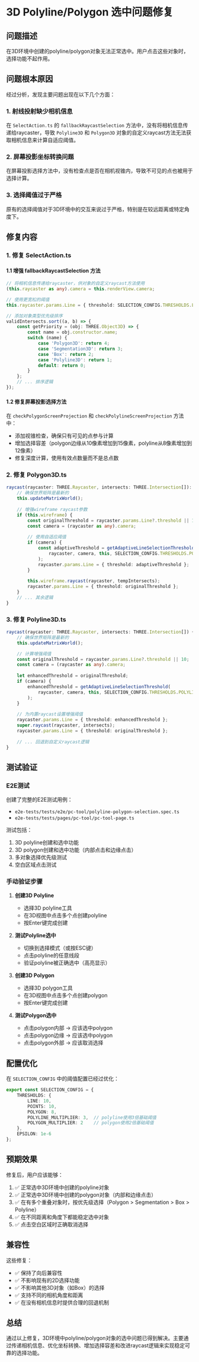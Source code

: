 # 3D Polyline/Polygon 选中问题修复

## 问题描述

在3D环境中创建的polyline/polygon对象无法正常选中。用户点击这些对象时，选择功能不起作用。

## 问题根本原因

经过分析，发现主要问题出现在以下几个方面：

### 1. 射线投射缺少相机信息
在 `SelectAction.ts` 的 `fallbackRaycastSelection` 方法中，没有将相机信息传递给raycaster，导致 `Polyline3D` 和 `Polygon3D` 对象的自定义raycast方法无法获取相机信息来计算自适应阈值。

### 2. 屏幕投影坐标转换问题
在屏幕投影选择方法中，没有检查点是否在相机视锥内，导致不可见的点也被用于选择计算。

### 3. 选择阈值过于严格
原有的选择阈值对于3D环境中的交互来说过于严格，特别是在较远距离或特定角度下。

## 修复内容

### 1. 修复 SelectAction.ts

#### 1.1 增强 fallbackRaycastSelection 方法
```typescript
// 将相机信息传递给raycaster，供对象的自定义raycast方法使用
(this.raycaster as any).camera = this.renderView.camera;

// 使用更宽松的阈值
this.raycaster.params.Line = { threshold: SELECTION_CONFIG.THRESHOLDS.LINE * 2 };

// 添加对象类型优先级排序
validIntersects.sort((a, b) => {
    const getPriority = (obj: THREE.Object3D) => {
        const name = obj.constructor.name;
        switch (name) {
            case 'Polygon3D': return 4;
            case 'Segmentation3D': return 3;
            case 'Box': return 2;
            case 'Polyline3D': return 1;
            default: return 0;
        }
    };
    // ... 排序逻辑
});
```

#### 1.2 修复屏幕投影选择方法
在 `checkPolygonScreenProjection` 和 `checkPolylineScreenProjection` 方法中：
- 添加视锥检查，确保只有可见的点参与计算
- 增加选择容差（polygon边缘从10像素增加到15像素，polyline从8像素增加到12像素）
- 修复深度计算，使用有效点数量而不是总点数

### 2. 修复 Polygon3D.ts

```typescript
raycast(raycaster: THREE.Raycaster, intersects: THREE.Intersection[]): void {
    // 确保世界矩阵是最新的
    this.updateMatrixWorld();
    
    // 增强wireframe raycast参数
    if (this.wireframe) {
        const originalThreshold = raycaster.params.Line?.threshold || 10;
        const camera = (raycaster as any).camera;
        
        // 使用自适应阈值
        if (camera) {
            const adaptiveThreshold = getAdaptiveLineSelectionThreshold(
                raycaster, camera, this, SELECTION_CONFIG.THRESHOLDS.POLYGON_MULTIPLIER
            );
            raycaster.params.Line = { threshold: adaptiveThreshold };
        }
        
        this.wireframe.raycast(raycaster, tempIntersects);
        raycaster.params.Line = { threshold: originalThreshold };
    }
    // ... 其余逻辑
}
```

### 3. 修复 Polyline3D.ts

```typescript
raycast(raycaster: THREE.Raycaster, intersects: THREE.Intersection[]) {
    // 确保世界矩阵是最新的
    this.updateMatrixWorld();

    // 计算增强阈值
    const originalThreshold = raycaster.params.Line?.threshold || 10;
    const camera = (raycaster as any).camera;
    
    let enhancedThreshold = originalThreshold;
    if (camera) {
        enhancedThreshold = getAdaptiveLineSelectionThreshold(
            raycaster, camera, this, SELECTION_CONFIG.THRESHOLDS.POLYLINE_MULTIPLIER
        );
    }
    
    // 为内置raycast设置增强阈值
    raycaster.params.Line = { threshold: enhancedThreshold };
    super.raycast(raycaster, intersects);
    raycaster.params.Line = { threshold: originalThreshold };
    
    // ... 回退到自定义raycast逻辑
}
```

## 测试验证

### E2E测试
创建了完整的E2E测试用例：
- `e2e-tests/tests/e2e/pc-tool/polyline-polygon-selection.spec.ts`
- `e2e-tests/tests/pages/pc-tool/pc-tool-page.ts`

测试包括：
1. 3D polyline创建和选中功能
2. 3D polygon创建和选中功能（内部点击和边缘点击）
3. 多对象选择优先级测试
4. 空白区域点击测试

### 手动验证步骤

1. **创建3D Polyline**
   - 选择3D polyline工具
   - 在3D视图中点击多个点创建polyline
   - 按Enter键完成创建

2. **测试Polyline选中**
   - 切换到选择模式（或按ESC键）
   - 点击polyline的任意线段
   - 验证polyline被正确选中（高亮显示）

3. **创建3D Polygon**
   - 选择3D polygon工具
   - 在3D视图中点击多个点创建polygon
   - 按Enter键完成创建

4. **测试Polygon选中**
   - 点击polygon内部 → 应该选中polygon
   - 点击polygon边缘 → 应该选中polygon
   - 点击polygon外部 → 应该取消选择

## 配置优化

在 `SELECTION_CONFIG` 中的阈值配置已经过优化：
```typescript
export const SELECTION_CONFIG = {
    THRESHOLDS: {
        LINE: 10,
        POINTS: 10,
        POLYGON: 8,
        POLYLINE_MULTIPLIER: 3,  // polyline使用3倍基础阈值
        POLYGON_MULTIPLIER: 2    // polygon使用2倍基础阈值
    },
    EPSILON: 1e-6
};
```

## 预期效果

修复后，用户应该能够：
1. ✅ 正常选中3D环境中创建的polyline对象
2. ✅ 正常选中3D环境中创建的polygon对象（内部和边缘点击）
3. ✅ 在有多个重叠对象时，按优先级选择（Polygon > Segmentation > Box > Polyline）
4. ✅ 在不同距离和角度下都能稳定选中对象
5. ✅ 点击空白区域时正确取消选择

## 兼容性

这些修复：
- ✅ 保持了向后兼容性
- ✅ 不影响现有的2D选择功能
- ✅ 不影响其他3D对象（如Box）的选择
- ✅ 支持不同的相机角度和距离
- ✅ 在没有相机信息时提供合理的回退机制

## 总结

通过以上修复，3D环境中polyline/polygon对象的选中问题已得到解决。主要通过传递相机信息、优化坐标转换、增加选择容差和改进raycast逻辑来实现稳定可靠的选择功能。